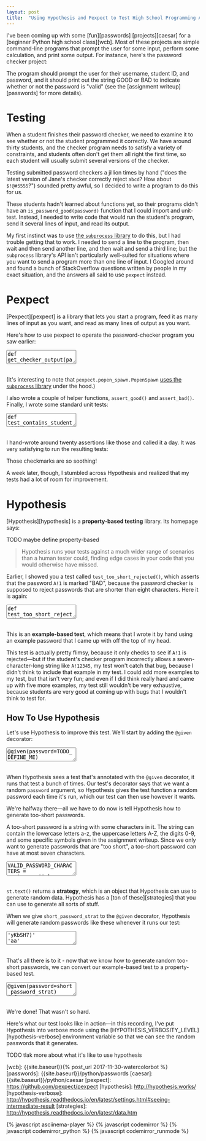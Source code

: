```yaml
---
layout: post
title:  "Using Hypothesis and Pexpect to Test High School Programming Assignments"
---
```


<style>
.cm-s-friendship-bracelet {
	font-size: 16px;
}
</style>

I've been coming up with some [fun][passwords] [projects][caesar] for a [beginner Python high school class][wcb]. Most of these projects are simple command-line programs that prompt the user for some input, perform some calculation, and print some output. For instance, here's the password checker project:

<asciinema-player src="{{ site.baseurl }}/password_checker_cast.json?v=1" rows="12" cols="90" autoplay="true"></asciinema-player>

The program should prompt the user for their username, student ID, and password, and it should print out the string GOOD or BAD to indicate whether or not the password is "valid" (see the [assignment writeup][passwords] for more details).

Testing
=======

When a student finishes their password checker, we need to examine it to see whether or not the student programmed it correctly. We have around thirty students, and the checker program needs to satisfy a variety of constraints, and students often don't get them all right the first time, so each student will usually submit several versions of the checker.

Testing submitted password checkers a jillion times by hand ("does the latest version of Jane's checker correctly reject `abcd`? How about `$!@#5555`?") sounded pretty awful, so I decided to write a program to do this for us.

These students hadn't learned about functions yet, so their programs didn't have an `is_password_good(password)` function that I could import and unit-test. Instead, I needed to write code that would run the student's program, send it several lines of input, and read its output.

My first instinct was to use [the `subprocess` library](https://docs.python.org/3/library/subprocess.html) to do this, but I had trouble getting that to work. I needed to send a line to the program, then wait and then send another line, and then wait and send a third line; but the `subprocess` library's API isn't particularly well-suited for situations where you want to send a program more than one line of input. I Googled around and found a bunch of StackOverflow questions written by people in my exact situation, and the answers all said to use `pexpect` instead.

Pexpect
=======

[Pexpect][pexpect] is a library that lets you start a program, feed it as many lines of input as you want, and read as many lines of output as you want.

Here's how to use pexpect to operate the password-checker program you saw earlier:

<textarea class="hidden">
def get_checker_output(password, checker):
	program = pexpect.popen_spawn.PopenSpawn('python ' + checker)
	program.sendline('jrheard')
	program.sendline('12345')
	program.sendline(password)

	lines = program.read().decode('utf-8').splitlines()
	# Return the last line of the program's output,
	# which should be a string like 'GOOD' or 'BAD'.
	return filter(bool, lines)[-1]
</textarea>
<pre class="cm-s-friendship-bracelet"></pre>

(It's interesting to note that `pexpect.popen_spawn.PopenSpawn` [uses the `subprocess` library](https://github.com/pexpect/pexpect/blob/master/pexpect/popen_spawn.py#L46) under the hood.)

I also wrote a couple of helper functions, `assert_good()` and `assert_bad()`. Finally, I wrote some standard unit tests:

<textarea class="hidden">
def test_contains_student_id(checker):
    assert_bad('jifoaw12345@!#*LKJFSklfaew', checker)

def test_two_categories(checker):
    assert_bad('JIFEOWjiofewajife', checker)
    assert_bad('13283248JIOFEWOI', checker)
    assert_bad('faewjio*(#$@$', checker)
    assert_bad('$#*(($#@83248', checker)
    assert_bad('jioaew123345', checker)

def test_exactly_eight_characters(checker):
    assert_good('abc123!P', checker)

# Remember this one for later!
def test_too_short_rejected(checker):
    assert_bad('A!1', checker)
</textarea>
<pre class="cm-s-friendship-bracelet"></pre>

I hand-wrote around twenty assertions like those and called it a day. It was very satisfying to run the resulting tests:

<asciinema-player src="{{ site.baseurl }}/hypothesis_pexpect_cast_1.json?v=1" rows="20" cols="90" autoplay="true" loop="true"></asciinema-player>

Those checkmarks are so soothing!

A week later, though, I stumbled across Hypothesis and realized that my tests had a lot of room for improvement.

Hypothesis
==========

[Hypothesis][hypothesis] is a **property-based testing** library. Its homepage says:

TODO maybe define property-based

> Hypothesis runs your tests against a much wider range of scenarios than a human tester could, finding edge cases in your code that you would otherwise have missed.

Earlier, I showed you a test called `test_too_short_rejected()`, which asserts that the password `A!1` is marked "BAD", because the password checker is supposed to reject passwords that are shorter than eight characters. Here it is again:

<textarea class="hidden">
def test_too_short_rejected(checker):
    assert_bad('A!1', checker)
</textarea>
<pre class="cm-s-friendship-bracelet"></pre>

This is an **example-based test**, which means that I wrote it by hand using an example password that I came up with off the top of my head.

This test is actually pretty flimsy, because it only checks to see if `A!1` is rejected—but if the student's checker program incorrectly allows a seven-character-long string like `A!12345`, my test won't catch that bug, because I didn't think to include that example in my test. I could add more examples to my test, but that isn't very fun; and even if I did think really hard and came up with five more examples, my test still wouldn't be very exhaustive, because students are very good at coming up with bugs that I wouldn't think to test for.

How To Use Hypothesis
---------------------

Let's use Hypothesis to improve this test. We'll start by adding the `@given` decorator:

<textarea class="hidden">
@given(password=TODO_DEFINE_ME)
def test_too_short_rejected(password, checker):
    assert_bad(password, checker)
</textarea>
<pre class="cm-s-friendship-bracelet"></pre>

When Hypothesis sees a test that's annotated with the `@given` decorator, it runs that test a bunch of times. Our test's decorator says that we want a random `password` argument, so Hypothesis gives the test function a random password each time it's run, which our test can then use however it wants.

We're halfway there—all we have to do now is tell Hypothesis how to generate too-short passwords.

A too-short password is a string with some characters in it. The string can contain the lowercase letters a-z, the uppercase letters A-Z, the digits 0-9, and some specific symbols given in the assignment writeup. Since we only want to generate passwords that are "too short", a too-short password can have at most seven characters.

<textarea class="hidden">
VALID_PASSWORD_CHARACTERS = string.ascii_letters + string.digits + '!@#$%^&*()-_=+.,'

short_password_strat = st.text(alphabet=VALID_PASSWORD_CHARACTERS,
                             max_size=7)
</textarea>
<pre class="cm-s-friendship-bracelet"></pre>


`st.text()` returns a **strategy**, which is an object that Hypothesis can use to generate random data. Hypothesis has a [ton of these][strategies] that you can use to generate all sorts of stuff.

When we give `short_password_strat` to the `@given` decorator, Hypothesis will generate random passwords like these whenever it runs our test:

<textarea class="hidden">
'yKbSH7)'
'aa'
',xcc69'
'#g^teH'
'pbFr'
</textarea>
<pre class="cm-s-friendship-bracelet"></pre>


That's all there is to it - now that we know how to generate random too-short passwords, we can convert our example-based test to a property-based test.

<textarea class="hidden">
@given(password=short_password_strat)
def test_too_short_rejected(password, checker):
       assert_bad(password, checker)
</textarea>
<pre class="cm-s-friendship-bracelet"></pre>

We're done! That wasn't so hard.

Here's what our test looks like in action—in this recording, I've put Hypothesis into verbose mode using the [HYPOTHESIS_VERBOSITY_LEVEL][hypothesis-verbose] environment variable so that we can see the random passwords that it generates.

<asciinema-player src="{{ site.baseurl }}/hypothesis_cast.json?v=1" rows="16" cols="90" autoplay="true" loop="true"></asciinema-player>



TODO tlak more about what it's like to use hypothesis







[wcb]: {{site.baseurl}}{% post_url 2017-11-30-watercolorbot %}
[passwords]: {{site.baseurl}}/python/passwords
[caesar]: {{site.baseurl}}/python/caesar
[pexpect]: https://github.com/pexpect/pexpect
[hypothesis]: http://hypothesis.works/
[hypothesis-verbose]: http://hypothesis.readthedocs.io/en/latest/settings.html#seeing-intermediate-result
[strategies]: http://hypothesis.readthedocs.io/en/latest/data.htm





{% javascript asciinema-player %}
{% javascript codemirror %}
{% javascript codemirror_python %}
{% javascript codemirror_runmode %}


<script>
var textAreas = document.getElementsByTagName("textarea");
var pres = document.querySelectorAll("pre.cm-s-friendship-bracelet");

for (var i = 0; i < textAreas.length; i++) {
	CodeMirror.runMode(textAreas[i].value, "python", pres[i]);
}
</script>
